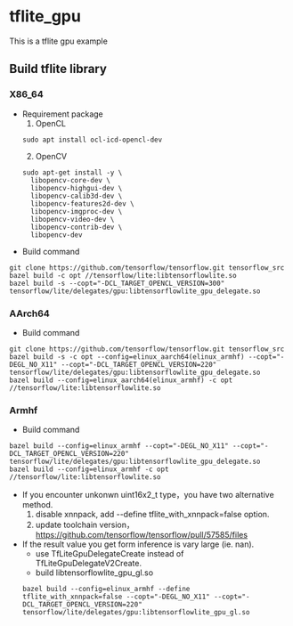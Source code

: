 # tflite_gpu
This is a tflite gpu example
## Build tflite library
### X86_64
* Requirement package
  1. OpenCL
  ```shell=
  sudo apt install ocl-icd-opencl-dev
  ```
  2. OpenCV
  ```shell=
  sudo apt-get install -y \
    libopencv-core-dev \
    libopencv-highgui-dev \
    libopencv-calib3d-dev \
    libopencv-features2d-dev \
    libopencv-imgproc-dev \
    libopencv-video-dev \
    libopencv-contrib-dev \
    libopencv-dev
    ```
* Build command
```shell=
git clone https://github.com/tensorflow/tensorflow.git tensorflow_src
bazel build -c opt //tensorflow/lite:libtensorflowlite.so
bazel build -s --copt="-DCL_TARGET_OPENCL_VERSION=300" tensorflow/lite/delegates/gpu:libtensorflowlite_gpu_delegate.so
```
### AArch64
* Build command
```shell=
git clone https://github.com/tensorflow/tensorflow.git tensorflow_src
bazel build -s -c opt --config=elinux_aarch64(elinux_armhf) --copt="-DEGL_NO_X11" --copt="-DCL_TARGET_OPENCL_VERSION=220" tensorflow/lite/delegates/gpu:libtensorflowlite_gpu_delegate.so
bazel build --config=elinux_aarch64(elinux_armhf) -c opt //tensorflow/lite:libtensorflowlite.so
```
### Armhf
* Build command
```shell=
bazel build --config=elinux_armhf --copt="-DEGL_NO_X11" --copt="-DCL_TARGET_OPENCL_VERSION=220" tensorflow/lite/delegates/gpu:libtensorflowlite_gpu_delegate.so
bazel build --config=elinux_armhf -c opt //tensorflow/lite:libtensorflowlite.so
```
* If you encounter unkonwn uint16x2_t type，you have two alternative method.
  1. disable xnnpack, add --define tflite_with_xnnpack=false option.
  2. update toolchain version，https://github.com/tensorflow/tensorflow/pull/57585/files
* If the result value you get form inference is vary large (ie. nan).
  * use TfLiteGpuDelegateCreate instead of TfLiteGpuDelegateV2Create.
  * build libtensorflowlite_gpu_gl.so
  ```shell
  bazel build --config=elinux_armhf --define tflite_with_xnnpack=false --copt="-DEGL_NO_X11" --copt="-DCL_TARGET_OPENCL_VERSION=220" tensorflow/lite/delegates/gpu:libtensorflowlite_gpu_gl.so
  ```
